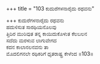 +++
title = "103 ಕುದುರೆಗಳನಾರೈದು ರಥವನು"

+++
ಕುದುರೆಗಳನಾರೈದು ರಥವನು   
ಹದುಳಿಸುತ ಸಾರಥಿಯನೊಲವು   
ತ್ತಿದಿರ ಮುರಿವುತ ತನ್ನ ಕಾಯಿದುಕೊಳುತ ಕೆಲಬಲನ   
ಸದೆದು ಮರಳುವ ಲಾಗುವೇಗದ   
ಕದನ ಕಾಲಾನಲನವನು ತಾ   
ಮೊದಲಿಗನಲೇ ರಥಿಕರಿಗೆ ಧೃತರಾಷ್ಟ್ರ ಕೇಳೆಂದ   ॥103॥